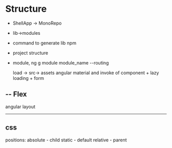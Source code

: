 # Structure
- ShellApp -> MonoRepo
- lib->modules
- command to generate lib npm
- project structure
- module, ng g module module_name --routing

  load ->
  src-> assets
angular material and invoke of component + lazy loading + form 

--
Flex
--
angular layout

---
css
---
positions: 
absolute - child
static - default
relative - parent


